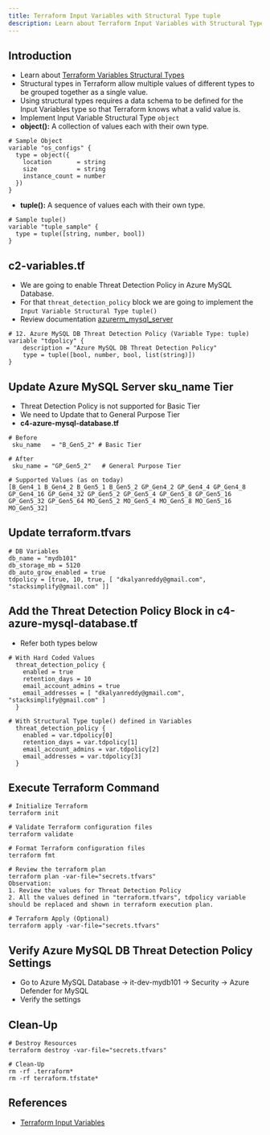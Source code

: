 ```yaml
---
title: Terraform Input Variables with Structural Type tuple
description: Learn about Terraform Input Variables with Structural Type tuple
---
```


## Introduction
- Learn about [Terraform Variables Structural Types](https://www.terraform.io/docs/language/expressions/type-constraints.html#structural-types)
- Structural types in Terraform allow multiple values of different types to be grouped together as a single value. 
- Using structural types requires a data schema to be defined for the Input Variables type so that Terraform knows what a valid value is.
- Implement Input Variable Structural Type `object`
- **object():** A collection of values each with their own type.
```t
# Sample Object
variable "os_configs" {
  type = object({
    location       = string
    size           = string
    instance_count = number
  })
}
```
- **tuple():**  A sequence of values each with their own type.
```t
# Sample tuple()
variable "tuple_sample" {
  type = tuple([string, number, bool])
}
```

## c2-variables.tf
- We are going to enable Threat Detection Policy in Azure MySQL Database.
- For that `threat_detection_policy` block we are going to implement the `Input Variable Structural Type tuple()`
- Review documentation [azurerm_mysql_server](https://registry.terraform.io/providers/hashicorp/azurerm/latest/docs/resources/mysql_server#argument-reference)
```t
# 12. Azure MySQL DB Threat Detection Policy (Variable Type: tuple)
variable "tdpolicy" {
    description = "Azure MySQL DB Threat Detection Policy"
    type = tuple([bool, number, bool, list(string)])
}
```

## Update Azure MySQL Server sku_name Tier
- Threat Detection Policy is not supported for Basic Tier
- We need to Update that to General Purpose Tier
- **c4-azure-mysql-database.tf**
```t
# Before
 sku_name   = "B_Gen5_2" # Basic Tier

# After
 sku_name = "GP_Gen5_2"   # General Purpose Tier

# Supported Values (as on today)
[B_Gen4_1 B_Gen4_2 B_Gen5_1 B_Gen5_2 GP_Gen4_2 GP_Gen4_4 GP_Gen4_8 GP_Gen4_16 GP_Gen4_32 GP_Gen5_2 GP_Gen5_4 GP_Gen5_8 GP_Gen5_16 GP_Gen5_32 GP_Gen5_64 MO_Gen5_2 MO_Gen5_4 MO_Gen5_8 MO_Gen5_16 MO_Gen5_32]
```

##  Update terraform.tfvars
```t
# DB Variables
db_name = "mydb101"
db_storage_mb = 5120
db_auto_grow_enabled = true
tdpolicy = [true, 10, true, [ "dkalyanreddy@gmail.com", "stacksimplify@gmail.com" ]]
```

##  Add the Threat Detection Policy Block in c4-azure-mysql-database.tf
- Refer both types below 
```t
# With Hard Coded Values
  threat_detection_policy {
    enabled = true
    retention_days = 10
    email_account_admins = true
    email_addresses = [ "dkalyanreddy@gmail.com", "stacksimplify@gmail.com" ]
  }  

# With Structural Type tuple() defined in Variables
  threat_detection_policy {
    enabled = var.tdpolicy[0]
    retention_days = var.tdpolicy[1]
    email_account_admins = var.tdpolicy[2]
    email_addresses = var.tdpolicy[3]
  }
```

## Execute Terraform Command
```t
# Initialize Terraform
terraform init

# Validate Terraform configuration files
terraform validate

# Format Terraform configuration files
terraform fmt

# Review the terraform plan
terraform plan -var-file="secrets.tfvars"
Observation:
1. Review the values for Threat Detection Policy
2. All the values defined in "terraform.tfvars", tdpolicy variable should be replaced and shown in terraform execution plan. 

# Terraform Apply (Optional)
terraform apply -var-file="secrets.tfvars"
```

##  Verify Azure MySQL DB Threat Detection Policy Settings
- Go to Azure MySQL Database -> it-dev-mydb101 -> Security -> Azure Defender for MySQL
- Verify the settings

##  Clean-Up
```t
# Destroy Resources
terraform destroy -var-file="secrets.tfvars"

# Clean-Up
rm -rf .terraform*
rm -rf terraform.tfstate*
```


## References
- [Terraform Input Variables](https://www.terraform.io/docs/language/values/variables.html)



